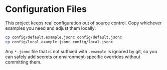 # Configuration Files

This project keeps real configuration out of source control. Copy whichever examples you
need and adjust them locally:

```bash
cp config/default.example.jsonc config/default.jsonc
cp config/local.example.jsonc config/local.jsonc
```

Any `*.jsonc` file that is not suffixed with `.example` is ignored by git, so you can safely
add secrets or environment-specific overrides without committing them.
